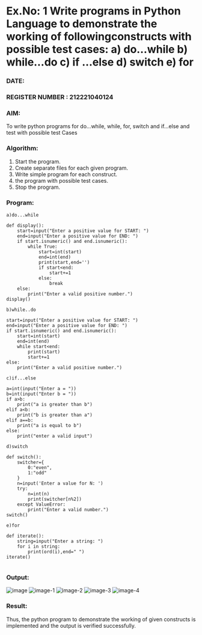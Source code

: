 # Ex.No: 1 Write programs in Python Language to demonstrate the working of followingconstructs with possible test cases: a) do…while b) while…do c) if …else d) switch e) for 

### DATE:                                                                            
### REGISTER NUMBER : 212221040124

### AIM:  
To write python programs for do…while, while, for, switch and if…else and test with possible test 
Cases 

### Algorithm:
1. Start the program.
2. Create separate files for each given program.
3. Write simple program for each construct.
4.  the program with possible test cases.
5. Stop the program.
### Program:

```
a)do...while

def display():
    start=input("Enter a positive value for START: ")
    end=input("Enter a positive value for END: ")
    if start.isnumeric() and end.isnumeric():
        while True:
            start=int(start)
            end=int(end)
            print(start,end='')
            if start<end:
                start+=1
            else:
                break
    else:
        print("Enter a valid positive number.")
display()

b)while..do

start=input("Enter a positive value for START: ")
end=input("Enter a positive value for END: ")
if start.isnumeric() and end.isnumeric():
    start=int(start)
    end=int(end)
    while start<end:
        print(start)
        start+=1
else:
    print("Enter a valid positive number.")

c)if...else

a=int(input("Enter a = "))
b=int(input("Enter b = "))
if a>b:
    print("a is greater than b")
elif a<b:
    print("b is greater than a")
elif a==b:
    print("a is equal to b")
else:
    print("enter a valid input")

d)switch

def switch():
    switcher={
        0:"even",
        1:"odd"
    }
    n=input('Enter a value for N: ')
    try:
        n=int(n)
        print(switcher[n%2])
    except ValueError:
        print("Enter a valid number.")
switch()

e)for

def iterate():
    string=input("Enter a string: ")
    for i in string:
        print(ord(i),end=" ")
iterate()


```

### Output:

![image](https://github.com/user-attachments/assets/d0da507d-f4b6-44ce-a0a2-504f999c75f9)
![image-1](https://github.com/user-attachments/assets/b3a2059f-294b-4183-83a7-a2320e7cd5cf)
![image-2](https://github.com/user-attachments/assets/3d3c79e0-bf1f-4cfd-b6d6-3c8231f82160)
![image-3](https://github.com/user-attachments/assets/2f7f59c1-86b6-4cf4-8f6b-af8815d895b3)
![image-4](https://github.com/user-attachments/assets/537a6fd3-e3ea-41e4-aa03-d095929dfd85)










### Result:
Thus, the python program to demonstrate the working of given constructs is implemented and the output is verified successfully.
